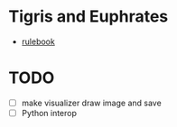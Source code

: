 # Tigris and Euphrates

- [rulebook](https://images.zmangames.com/filer_public/92/3f/923f8aba-72f1-4aa5-9622-d648ad1a9aa7/kn25_rulebook_web.pdf)

# TODO
- [ ] make visualizer draw image and save
- [ ] Python interop
